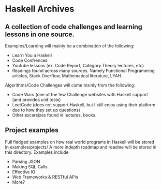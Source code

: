
# Haskell Archives

## A collection of code challenges and learning lessons in one source.

Examples/Learning will mainly be a combination of the following:
- Learn You a Haskell 
- Code Confrences
- Youtube lessons (ex. Code Report, Category Theory lectures, etc)
- Readings found across many sources. Namely Functional Programming articles, Stack Overflow, Mathematical literature, LYAH.

Algorithms/Code Challenges will come mainly from the following:
- Code Wars (one of the few Challenge websites with Haskell support (and provides unit tests)
- LeetCode (does not support Haskell, but I still enjoy using their platform due to how they set up questions)
- Other excersizes found in lectures, books. 


## Project examples

Full fledged examples on how real world programs in Haskell will be stored in examples/projects/
A more indepth roadmap and readme will be stored in this directory.
Examples include
- Parsing JSON
- Making SQL Calls
- Effective IO
- Web Frameworks & RESTful APIs
- More?
